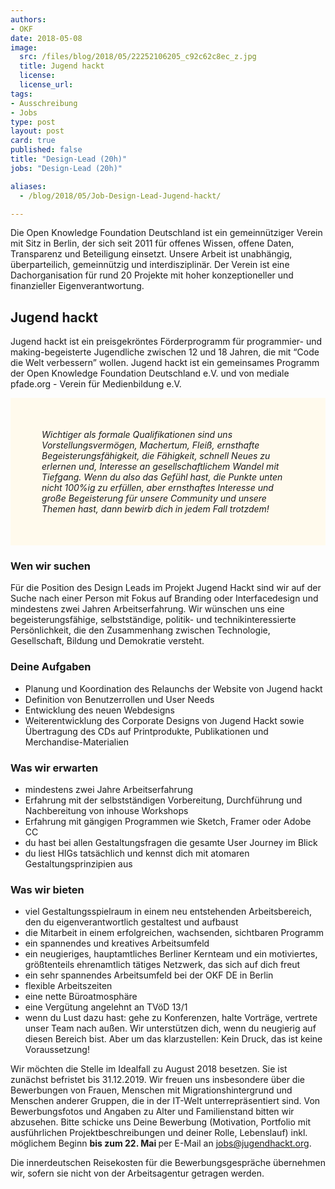 ```yaml
---
authors: 
- OKF
date: 2018-05-08
image:
  src: /files/blog/2018/05/22252106205_c92c62c8ec_z.jpg
  title: Jugend hackt 
  license: 
  license_url: 
tags:
- Ausschreibung
- Jobs
type: post
layout: post
card: true
published: false
title: "Design-Lead (20h)"
jobs: "Design-Lead (20h)"

aliases:
  - /blog/2018/05/Job-Design-Lead-Jugend-hackt/

---
```


Die Open Knowledge Foundation Deutschland ist ein gemeinnütziger Verein mit Sitz in Berlin, der sich seit 2011 für offenes Wissen, offene Daten, Transparenz und Beteiligung einsetzt. Unsere Arbeit ist unabhängig, überparteilich, gemeinnützig und interdisziplinär. Der Verein ist eine Dachorganisation für rund 20 Projekte mit hoher konzeptioneller und finanzieller Eigenverantwortung. 

## Jugend hackt

Jugend hackt ist ein preisgekröntes Förderprogramm für programmier- und making-begeisterte Jugendliche zwischen 12 und 18 Jahren, die mit “Code die Welt verbessern” wollen. Jugend hackt ist ein gemeinsames Programm der Open Knowledge Foundation Deutschland e.V. und von mediale pfade.org - Verein für Medienbildung e.V.

<p style="background-color: #fffaed; padding: 50px;">
   <i>Wichtiger als formale Qualifikationen sind uns Vorstellungsvermögen, Machertum, Fleiß, ernsthafte Begeisterungsfähigkeit, die Fähigkeit, schnell Neues zu erlernen und, Interesse an gesellschaftlichem Wandel mit Tiefgang. Wenn du also das Gefühl hast, die Punkte unten nicht 100%ig zu erfüllen, aber ernsthaftes Interesse und große Begeisterung für unsere Community und unsere Themen hast, dann bewirb dich in jedem Fall trotzdem!</i>
</p>

### Wen wir suchen

Für die Position des Design Leads im Projekt Jugend Hackt sind wir auf der Suche nach einer Person mit Fokus auf Branding oder Interfacedesign und mindestens zwei Jahren Arbeitserfahrung. Wir wünschen uns eine begeisterungsfähige, selbstständige, politik- und technikinteressierte Persönlichkeit, die den Zusammenhang zwischen Technologie, Gesellschaft, Bildung und Demokratie versteht.

### Deine Aufgaben
* Planung und Koordination des Relaunchs der Website von Jugend hackt
* Definition von Benutzerrollen und User Needs
* Entwicklung des neuen Webdesigns
* Weiterentwicklung des Corporate Designs von Jugend Hackt sowie Übertragung des CDs auf Printprodukte, Publikationen und Merchandise-Materialien 

### Was wir erwarten
* mindestens zwei Jahre Arbeitserfahrung
* Erfahrung mit der selbstständigen Vorbereitung, Durchführung und Nachbereitung von inhouse Workshops 
* Erfahrung mit gängigen Programmen wie Sketch, Framer oder Adobe CC
* du hast bei allen Gestaltungsfragen die gesamte User Journey im Blick
* du liest HIGs tatsächlich und kennst dich mit atomaren Gestaltungsprinzipien aus

### Was wir bieten
* viel Gestaltungsspielraum in einem neu entstehenden Arbeitsbereich, den du eigenverantwortlich gestaltest und aufbaust
* die Mitarbeit in einem erfolgreichen, wachsenden, sichtbaren Programm
* ein spannendes und kreatives Arbeitsumfeld
* ein neugieriges, hauptamtliches Berliner Kernteam und ein motiviertes, größtenteils ehrenamtlich tätiges Netzwerk, das sich auf dich freut
* ein sehr spannendes Arbeitsumfeld bei der OKF DE in Berlin
* flexible Arbeitszeiten
* eine nette Büroatmosphäre
* eine Vergütung angelehnt an TVöD 13/1
* wenn du Lust dazu hast: gehe zu Konferenzen, halte Vorträge, vertrete unser Team nach außen. Wir unterstützen dich, wenn du neugierig auf diesen Bereich bist. Aber um das klarzustellen: Kein Druck, das ist keine Voraussetzung!
    
Wir möchten die Stelle im Idealfall zu August 2018 besetzen. Sie ist zunächst befristet bis 31.12.2019. Wir freuen uns insbesondere über die Bewerbungen von Frauen, Menschen mit Migrationshintergrund und Menschen anderer Gruppen, die in der IT-Welt unterrepräsentiert sind. Von Bewerbungsfotos und Angaben zu Alter und Familienstand bitten wir abzusehen.
Bitte schicke uns Deine Bewerbung (Motivation, Portfolio mit ausführlichen Projektbeschreibungen und deiner Rolle, Lebenslauf) inkl. möglichem Beginn <b> bis zum 22. Mai </b> per E-Mail an jobs@jugendhackt.org.

Die innerdeutschen Reisekosten für die Bewerbungsgespräche übernehmen wir, sofern sie nicht von der Arbeitsagentur getragen werden. 
